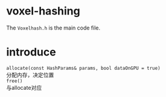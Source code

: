 # voxel-hashing
The `Voxelhash.h` is the main code file.
# introduce
`allocate(const HashParams& params, bool dataOnGPU = true)`  
分配内存，决定位置  
`free()`  
与allocate对应  
